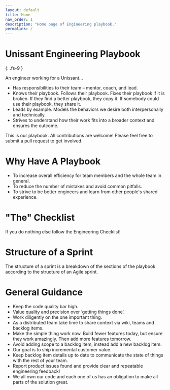 ```yaml
---
layout: default
title: Home
nav_order: 1
description: "Home page of Engineering playbook."
permalink: /
---
```


# Unissant Engineering Playbook
{: .fs-9 }

An engineer working for a Unissant...


- Has responsibilities to their team – mentor, coach, and lead.
- Knows their playbook. Follows their playbook. Fixes their playbook if it is broken. If they find a better playbook, they copy it. If somebody could use their playbook, they share it.
- Leads by example. Models the behaviors we desire both interpersonally and technically.
- Strives to understand how their work fits into a broader context and ensures the outcome.

This is our playbook. All contributions are welcome! Please feel free to submit a pull request to get involved.

# Why Have A Playbook
- To increase overall efficiency for team members and the whole team in general.
- To reduce the number of mistakes and avoid common pitfalls.
- To strive to be better engineers and learn from other people's shared experience.

# "The" Checklist
If you do nothing else follow the Engineering Checklist!

# Structure of a Sprint
The structure of a sprint is a breakdown of the sections of the playbook according to the structure of an Agile sprint.

# General Guidance
- Keep the code quality bar high.
- Value quality and precision over ‘getting things done’.
- Work diligently on the one important thing.
- As a distributed team take time to share context via wiki, teams and backlog items.
- Make the simple thing work now. Build fewer features today, but ensure they work amazingly. Then add more features tomorrow.
- Avoid adding scope to a backlog item, instead add a new backlog item.
- Our goal is to ship incremental customer value.
- Keep backlog item details up to date to communicate the state of things with the rest of your team.
- Report product issues found and provide clear and repeatable engineering feedback!
- We all own our code and each one of us has an obligation to make all parts of the solution great.

 
